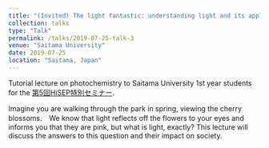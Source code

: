 ```yaml
---
title: "(Invited) The light fantastic: understanding light and its applications"
collection: talks
type: "Talk"
permalink: /talks/2019-07-25-talk-3
venue: "Saitama University"
date: 2019-07-25
location: "Saitama, Japan"
---
```


Tutorial lecture on photochemistry to Saitama University 1st year students for the [第5回HiSEP特別セミナー](http://www.saitama-u.ac.jp/sci/news/2019-0518-23.html).

Imagine you are walking through the park in spring, viewing the cherry blossoms.　We know that light reflects off the flowers to your eyes and informs you that they are pink, but what is light, exactly? This lecture will discuss the answers to this question and their impact on society.